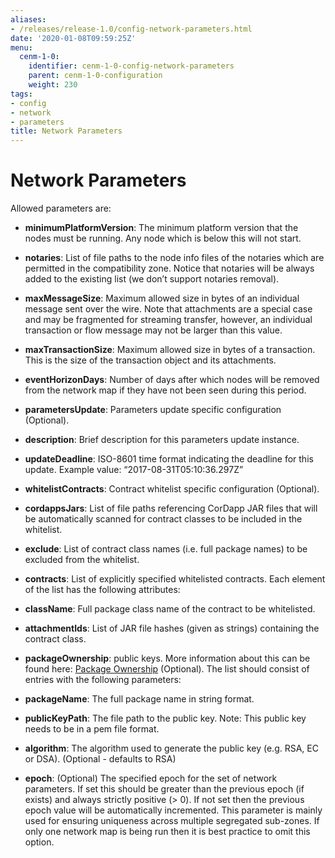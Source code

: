 ```yaml
---
aliases:
- /releases/release-1.0/config-network-parameters.html
date: '2020-01-08T09:59:25Z'
menu:
  cenm-1-0:
    identifier: cenm-1-0-config-network-parameters
    parent: cenm-1-0-configuration
    weight: 230
tags:
- config
- network
- parameters
title: Network Parameters
---
```



# Network Parameters

Allowed parameters are:


* **minimumPlatformVersion**:
The minimum platform version that the nodes must be running. Any node which is below this will
not start.


* **notaries**:
List of file paths to the node info files of the notaries which are permitted in the compatibility zone. Notice that
notaries will be always added to the existing list (we don’t support notaries removal).


* **maxMessageSize**:
Maximum allowed size in bytes of an individual message sent over the wire. Note that attachments are
a special case and may be fragmented for streaming transfer, however, an individual transaction or flow message
may not be larger than this value.


* **maxTransactionSize**:
Maximum allowed size in bytes of a transaction. This is the size of the transaction object and its attachments.


* **eventHorizonDays**:
Number of days after which nodes will be removed from the network map if they have not been seen during this period.


* **parametersUpdate**:
Parameters update specific configuration (Optional).


* **description**:
Brief description for this parameters update instance.


* **updateDeadline**:
ISO-8601 time format indicating the deadline for this update. Example value: “2017-08-31T05:10:36.297Z”




* **whitelistContracts**:
Contract whitelist specific configuration (Optional).


* **cordappsJars**:
List of file paths referencing CorDapp JAR files that will be automatically scanned for contract classes to be included in the whitelist.


* **exclude**:
List of contract class names (i.e. full package names) to be excluded from the whitelist.


* **contracts**:
List of explicitly specified whitelisted contracts. Each element of the list has the following attributes:


* **className**:
Full package class name of the contract to be whitelisted.


* **attachmentIds**:
List of JAR file hashes (given as strings) containing the contract class.






* **packageOwnership**:
public keys. More information about this can be found here: [Package Ownership](../../../../../en/platform/corda/4.5/open-source/network-bootstrapper.html#package-namespace-ownership)
(Optional). The list should consist of entries with the following parameters:
* **packageName**:
The full package name in string format.


* **publicKeyPath**:
The file path to the public key. Note: This public key needs to be in a pem file format.


* **algorithm**:
The algorithm used to generate the public key (e.g. RSA, EC or DSA). (Optional - defaults to RSA)




* **epoch**:
(Optional) The specified epoch for the set of network parameters. If set this should be greater than the
previous epoch (if exists) and always strictly positive (> 0). If not set then the previous epoch value will be
automatically incremented. This parameter is mainly used for ensuring uniqueness across multiple segregated
sub-zones. If only one network map is being run then it is best practice to omit this option.
